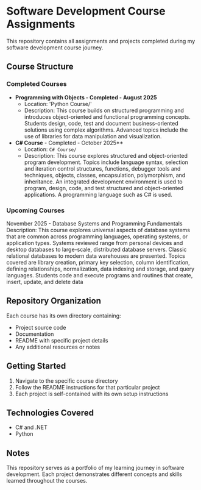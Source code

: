 # Software Development Course Assignments

This repository contains all assignments and projects completed during my software development course journey.

## Course Structure

### Completed Courses
- **Programming with Objects - Completed - August 2025**
  - Location: 'Python Course/'
  - Description: This course builds on structured programming and introduces object-oriented and functional programming concepts. Students design, code, test and document business-oriented solutions using complex algorithms. Advanced topics include the use of libraries for data manipulation and visualization.
- **C# Course** - Completed - October 2025**
  - Location: `C# Course/`
  - Description: This course explores structured and object-oriented program development. Topics include language syntax, selection and iteration control structures, functions, debugger tools and techniques, objects, classes, encapsulation, polymorphism, and inheritance. An integrated development environment is used to program, design, code, and test structured and object-oriented applications. A programming language such as C# is used.

### Upcoming Courses
November 2025 - Database Systems and Programming Fundamentals
  Description: This course explores universal aspects of database systems that are common across programming languages, operating systems, or application types. Systems reviewed range from personal devices and desktop databases to large-scale, distributed database servers. Classic relational databases to modern data warehouses are presented. Topics covered are library creation, primary key selection, column identification, defining relationships, normalization, data indexing and storage, and query languages. Students code and execute programs and routines that create, insert, update, and delete data

## Repository Organization

Each course has its own directory containing:
- Project source code
- Documentation
- README with specific project details
- Any additional resources or notes

## Getting Started

1. Navigate to the specific course directory
2. Follow the README instructions for that particular project
3. Each project is self-contained with its own setup instructions

## Technologies Covered

- C# and .NET
- Python

## Notes

This repository serves as a portfolio of my learning journey in software development. Each project demonstrates different concepts and skills learned throughout the courses.
